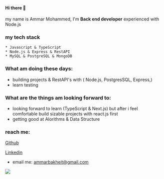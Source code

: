 ##

#### Hi there 👋 
my name is Ammar Mohammed, I'm **Back end developer** experienced with Node.js 

### my tech stack
    * Javascript & TypeScript
    * Node.js & Express & RestAPI
    * MySQL & PostgreSQL & MongoDB

<!-- ### What am currently learning -->

### What am doing these days:
- building projects & RestAPI's with ( Node.js, PostgresSQL, Express,) 
- learn testing 

### What are the things am looking forward to:
- looking forward to learn (TypeScript & Next.js) but after i feel comfortable build sizable projects with react.js first
- getting good at Alorithms & Data Structure

### reach me:
 
[Github](https://github.com/ammarbakheit) 
<!-- [Twitter](https://twitter.com/AmmarBakheit) -->
[Linkedin](https://www.linkedin.com/in/ammar-m-bakheit-3723aa127)

- email me: ammarbakheit@gmail.com

<img src="https://github-readme-stats.vercel.app/api?username=ammarbakheit" />

